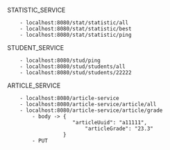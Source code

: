 STATISTIC_SERVICE

        - localhost:8080/stat/statistic/all
        - localhost:8080/stat/statistic/best
        - localhost:8080/stat/statistic/ping

STUDENT_SERVICE

        - localhost:8080/stud/ping
        - localhost:8080/stud/students/all
        - localhost:8080/stud/students/22222

ARTICLE_SERVICE

        - localhost:8080/article-service
        - localhost:8080/article-service/article/all
        - localhost:8080/article-service/article/grade
            - body -> {
                         "articleUuid": "a11111",
                             "articleGrade": "23.3"
                      }
            - PUT

